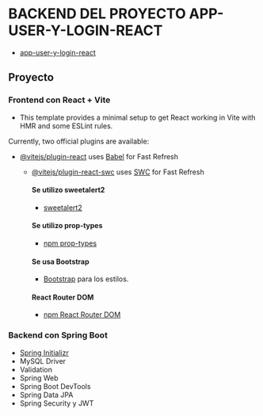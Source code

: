 # BACKEND DEL PROYECTO APP-USER-Y-LOGIN-REACT
- [app-user-y-login-react](https://github.com/pinedacesar/app-user-y-login-react)

## Proyecto
### Frontend con React + Vite
- This template provides a minimal setup to get React working in Vite with HMR and some ESLint rules.

Currently, two official plugins are available:

- [@vitejs/plugin-react](https://github.com/vitejs/vite-plugin-react/blob/main/packages/plugin-react/README.md) uses [Babel](https://babeljs.io/) for Fast Refresh
  - [@vitejs/plugin-react-swc](https://github.com/vitejs/vite-plugin-react-swc) uses [SWC](https://swc.rs/) for Fast Refresh

    #### Se utilizo sweetalert2

    - [sweetalert2](https://sweetalert2.github.io/)

    #### Se utilizo prop-types

    - [npm prop-types](https://www.npmjs.com/package/prop-types)

    #### Se usa Bootstrap

    - [Bootstrap](https://getbootstrap.com/docs/5.3/components/navbar/#nav) para los estilos.

    #### React Router DOM

    - [npm React Router DOM](https://www.npmjs.com/package/react-router-dom)


### Backend con Spring Boot
- [Spring Initializr](https://start.spring.io/)
- MySQL Driver
- Validation
- Spring Web
- Spring Boot DevTools
- Spring Data JPA
- Spring Security y JWT

